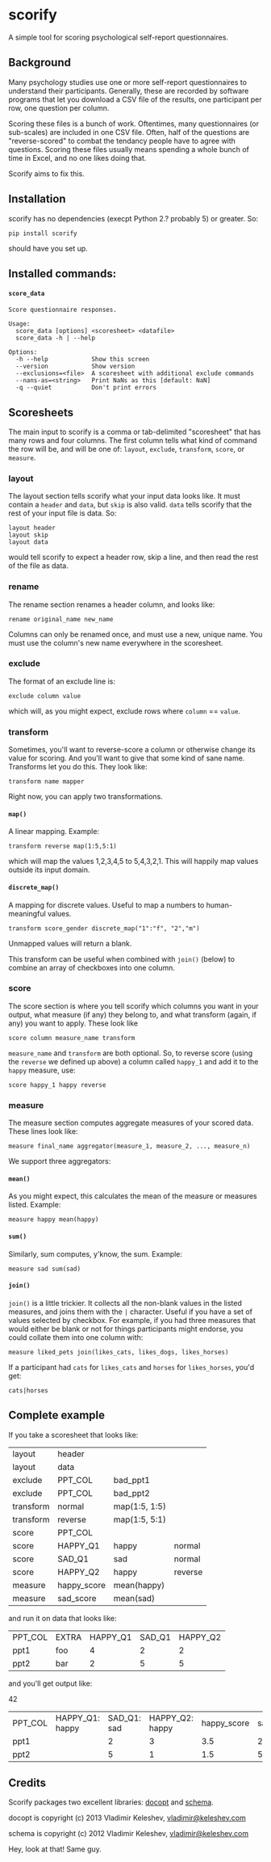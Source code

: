 scorify
=======

A simple tool for scoring psychological self-report questionnaires.

## Background

Many psychology studies use one or more self-report questionnaires to understand their participants. Generally, these are recorded by software programs that let you download a CSV file of the results, one participant per row, one question per column.

Scoring these files is a bunch of work. Oftentimes, many questionnaires (or sub-scales) are included in one CSV file. Often, half of the questions are "reverse-scored" to combat the tendancy people have to agree with questions. Scoring these files usually means spending a whole bunch of time in Excel, and no one likes doing that.

Scorify aims to fix this.

## Installation

scorify has no dependencies (execpt Python 2.? probably 5) or greater. So:

`pip install scorify`

should have you set up.

## Installed commands:

#### `score_data`

    Score questionnaire responses.

    Usage:
      score_data [options] <scoresheet> <datafile>
      score_data -h | --help

    Options:
      -h --help            Show this screen
      --version            Show version
      --exclusions=<file>  A scoresheet with additional exclude commands
      --nans-as=<string>   Print NaNs as this [default: NaN]
      -q --quiet           Don't print errors

## Scoresheets

The main input to scorify is a comma or tab-delimited "scoresheet" that has many rows and four columns. The first column tells what kind of command the row will be, and will be one of: `layout`, `exclude`, `transform`, `score`, or `measure`.

### layout

The layout section tells scorify what your input data looks like. It must contain a `header` and `data`, but `skip` is also valid. `data` tells scorify that the rest of your input file is data. So:

```
layout header
layout skip
layout data
```

would tell scorify to expect a header row, skip a line, and then read the rest of the file as data.

### rename

The rename section renames a header column, and looks like:

`rename original_name new_name`

Columns can only be renamed once, and must use a new, unique name. You must use the column's new name everywhere in the scoresheet.

### exclude

The format of an exclude line is:

`exclude column value`

which will, as you might expect, exclude rows where `column` == `value`.

### transform

Sometimes, you'll want to reverse-score a column or otherwise change its value for scoring. And you'll want to give that some kind of sane name. Transforms let you do this. They look like:

`transform name mapper`

Right now, you can apply two transformations.

#### `map()`

A linear mapping. Example:

`transform reverse map(1:5,5:1)`

which will map the values 1,2,3,4,5 to 5,4,3,2,1. This will happily map values outside its input domain.

#### `discrete_map()`

A mapping for discrete values. Useful to map a numbers to human-meaningful values.

`transform score_gender discrete_map("1":"f", "2","m")`

Unmapped values will return a blank.

This transform can be useful when combined with `join()` (below) to combine an array of checkboxes into one column.

### score

The score section is where you tell scorify which columns you want in your output, what measure (if any) they belong to, and what transform (again, if any) you want to apply. These look like

`score column measure_name transform`

`measure_name` and `transform` are both optional. So, to reverse score (using the `reverse` we defined up above) a column called `happy_1` and add it to the `happy` measure, use:

`score happy_1 happy reverse`

### measure

The measure section computes aggregate measures of your scored data. These lines look like:

`measure final_name aggregator(measure_1, measure_2, ..., measure_n)`

We support three aggregators:

#### `mean()`

As you might expect, this calculates the mean of the measure or measures listed. Example:

`measure happy mean(happy)`

#### `sum()`

Similarly, sum computes, y'know, the sum. Example:

`measure sad sum(sad)`

#### `join()`

`join()` is a little trickier. It collects all the non-blank values in the listed measures, and joins them with the `|` character. Useful if you have a set of values selected by checkbox. For example, if you had three measures that would either be blank or not for things participants might endorse, you could collate them into one column with:

`measure liked_pets join(likes_cats, likes_dogs, likes_horses)`

If a participant had `cats` for `likes_cats` and `horses` for `likes_horses`, you'd get:

`cats|horses`

## Complete example

If you take a scoresheet that looks like:

<table>
<tr><td>layout</td><td>header</td><td> </td><td> </td></tr>
<tr><td>layout</td><td>data</td><td> </td><td> </td></tr>
<tr><td>exclude</td><td>PPT_COL</td><td>bad_ppt1</td><td> </td></tr>
<tr><td>exclude</td><td>PPT_COL</td><td>bad_ppt2</td><td> </td></tr>
<tr><td>transform</td><td>normal</td><td>map(1:5, 1:5)</td><td> </td></tr>
<tr><td>transform</td><td>reverse</td><td>map(1:5, 5:1)</td><td> </td></tr>
<tr><td>score</td><td>PPT_COL</td><td> </td><td> </td></tr>
<tr><td>score</td><td>HAPPY_Q1</td><td>happy</td><td>normal</td></tr>
<tr><td>score</td><td>SAD_Q1</td><td>sad</td><td>normal</td></tr>
<tr><td>score</td><td>HAPPY_Q2</td><td>happy</td><td>reverse</td></tr>
<tr><td>measure</td><td>happy_score</td><td>mean(happy)</td><td> </td></tr>
<tr><td>measure</td><td>sad_score</td><td>mean(sad)</td><td> </td></tr>
</table>

and run it on data that looks like:

<table>
<tr><td>PPT_COL</td><td>EXTRA</td><td>HAPPY_Q1</td><td>SAD_Q1</td><td>HAPPY_Q2</td></tr>
<tr><td>ppt1</td><td>foo</td><td>4</td><td>2</td><td>2</td></tr>
<tr><td>ppt2</td><td>bar</td><td>2</td><td>5</td><td>5</td></tr>
</table>

and you'll get output like:

<table>
<tr><td>PPT_COL</td><td>HAPPY_Q1: happy</td><td>SAD_Q1: sad</td><td>HAPPY_Q2: happy</td><td>happy_score</td><td>sad_score</td></tr>
<tr><td>ppt1</td>4<td></td><td>2</td><td>3</td><td>3.5</td><td>2</td></tr>
<tr><td>ppt2</td>2<td></td><td>5</td><td>1</td><td>1.5</td><td>5</td></tr>
</table>

## Credits

Scorify packages two excellent libraries: [docopt](https://github.com/docopt/docopt) and [schema](https://github.com/halst/schema).

docopt is copyright (c) 2013 Vladimir Keleshev, vladimir@keleshev.com

schema is copyright (c) 2012 Vladimir Keleshev, vladimir@keleshev.com

Hey, look at that! Same guy.